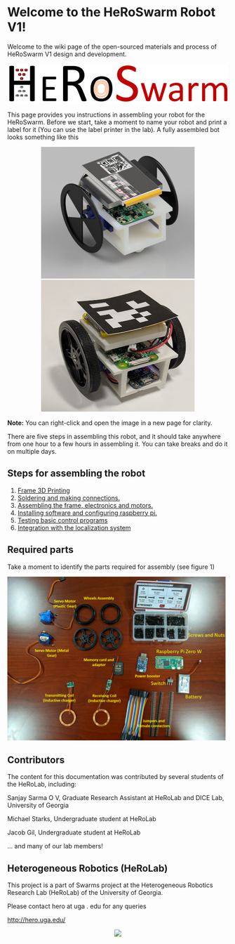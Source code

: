 # Welcome to the HeRoSwarm Robot V1!


Welcome to the wiki page of the open-sourced materials and process of HeRoSwarm V1 design and development.


<p align="center">
<img src="https://github.com/herolab-uga/heroswarm_v1/blob/master/images/HeroSwarm%20Logo.png" width="600">
</p>





This page provides you instructions in assembling your robot for the HeRoSwarm.
Before we start, take a moment to name your robot and print a label for it (You can use the label printer in the lab).
A fully assembled bot looks something like this
<p align="center">
<img src="https://github.com/herolab-uga/heroswarm_v1/blob/master/images/renderV1_1.png" width="350" height ="300">
  <img src="https://github.com/herolab-uga/heroswarm_v1/blob/master/images/botV1.jpg" width="350" height ="300">
</p>

**Note:** You can right-click and open the image in a new page for clarity.

There are five steps in assembling this robot, and it should take anywhere from one hour to a few hours in assembling it. You can take breaks and do it on multiple days.

Steps for assembling the robot
---------------------------------
1. [Frame 3D Printing](http://github.com/herolab-uga/heroswarm_v1/wiki/Frame-3D-Printing)
2. [Soldering and making connections.](http://github.com/herolab-uga/heroswarm_v1/wiki/Soldering-and-Making-Connections)
3. [Assembling the frame, electronics and motors.](http://github.com/herolab-uga/heroswarm_v1/wiki/Assembling-the-frame,-electronics,-and-motors)
4. [Installing software and configuring raspberry pi.](http://github.com/herolab-uga/heroswarm_v1/wiki/Installing-software-and-configuring-raspberry-pi)
5. [Testing basic control programs](http://github.com/herolab-uga/heroswarm_v1/wiki/Testing-basic-control-programs)
6. [Integration with the localization system](http://github.com/herolab-uga/heroswarm_v1/wiki/Integration-with-the-localization-system)

## Required parts
Take a moment to identify the parts required for assembly (see figure 1)
<p align="center">
<img src="https://github.com/herolab-uga/heroswarm_v1/blob/master/images/Picture1.png" width="600">
</p>


## Contributors



The content for this documentation was contributed by several students of the HeRoLab, including:

Sanjay Sarma O V, Graduate Research Assistant at HeRoLab and DICE Lab, University of Georgia

Michael Starks, Undergraduate student at HeRoLab

Jacob Gil, Undergraduate student at HeRoLab


... and many of our lab members!


## Heterogeneous Robotics (HeRoLab)

This project is a part of Swarms project at the Heterogeneous Robotics Research Lab (HeRoLab) of the University of Georgia.

Please contact hero at uga . edu for any queries

http://hero.uga.edu/

<p align="center">
<img src="http://hero.uga.edu/wp-content/uploads/2021/04/herolab_newlogo_whitebg.png" width="300">
</p>











